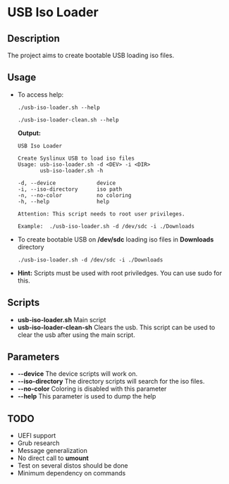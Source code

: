 # USB Iso Loader

## Description

The project aims to create bootable USB loading iso files. 

## Usage

- To access help:

      ./usb-iso-loader.sh --help
    
      ./usb-iso-loader-clean.sh --help

    **Output:**

      USB Iso Loader
  
      Create Syslinux USB to load iso files
      Usage: usb-iso-loader.sh -d <DEV> -i <DIR>
             usb-iso-loader.sh -h

      -d, --device             device
      -i, --iso-directory      iso path
      -n, --no-color           no coloring
      -h, --help               help
  
      Attention: This script needs to root user privileges.

      Example:  ./usb-iso-loader.sh -d /dev/sdc -i ./Downloads

- To create bootable USB on **/dev/sdc** loading iso files in **Downloads** directory

      ./usb-iso-loader.sh -d /dev/sdc -i ./Downloads

- **Hint:** Scripts must be used with root priviledges. You can use sudo for this.

## Scripts

- **usb-iso-loader.sh** Main script
- **usb-iso-loader-clean-sh** Clears the usb. This script can be used to clear the usb after using the main script.

## Parameters

- **--device** The device scripts will work on.
- **--iso-directory** The directory scripts will search for the iso files.
- **--no-color** Coloring is disabled with this parameter
- **--help** This parameter is used to dump the help

## TODO

- UEFI support
- Grub research
- Message generalization
- No direct call to **umount**
- Test on several distos should be done
- Minimum dependency on commands
